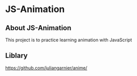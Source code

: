 # JS-Animation

## About JS-Animation

This project is to practice learning animation with JavaScript

## Liblary

https://github.com/juliangarnier/anime/
